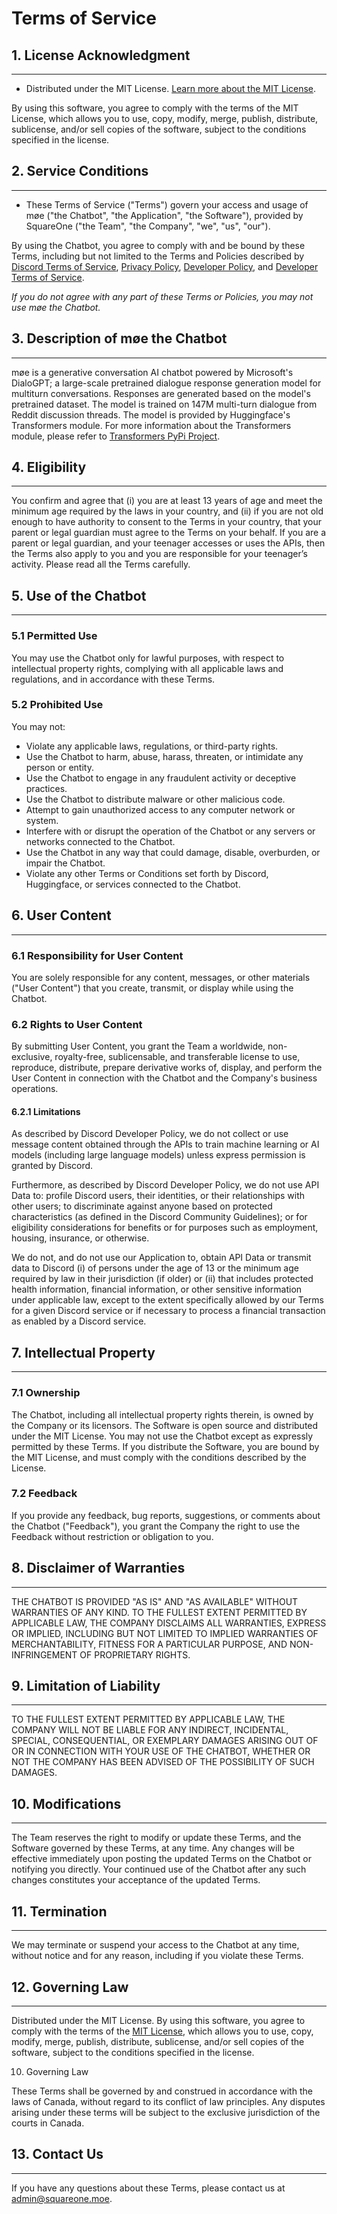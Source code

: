 # Terms of Service

## 1. License Acknowledgment
---

- Distributed under the MIT License. [Learn more about the MIT License](https://opensource.org/licenses/MIT).

By using this software, you agree to comply with the terms of the MIT License, which allows you to use, copy, modify, merge, publish, distribute, sublicense, and/or sell copies of the software, subject to the conditions specified in the license.

## 2. Service Conditions
---

- These Terms of Service ("Terms") govern your access and usage of møe ("the Chatbot", "the Application", "the Software"), provided by SquareOne ("the Team", "the Company", "we", "us", "our").

By using the Chatbot, you agree to comply with and be bound by these Terms, including but not limited to the Terms and Policies described by [Discord Terms of Service](https://discord.com/terms), [Privacy Policy](https://discord.com/privacy), [Developer Policy](https://discord.com/developers/docs/policies-and-agreements/developer-policy), and [Developer Terms of Service](https://discord.com/developers/docs/policies-and-agreements/developer-terms-of-service).

*If you do not agree with any part of these Terms or Policies, you may not use møe the Chatbot.*

## 3. Description of møe the Chatbot
---

møe is a generative conversation AI chatbot powered by Microsoft's DialoGPT; a large-scale pretrained dialogue response generation model for multiturn conversations. Responses are generated based on the model's pretrained dataset. The model is trained on 147M multi-turn dialogue from Reddit discussion threads. The model is provided by Huggingface's Transformers module. For more information about the Transformers module, please refer to [Transformers PyPi Project](https://pypi.org/project/transformers/).

## 4. Eligibility
---

You confirm and agree that (i) you are at least 13 years of age and meet the minimum age required by the laws in your country, and (ii) if you are not old enough to have authority to consent to the Terms in your country, that your parent or legal guardian must agree to the Terms on your behalf. If you are a parent or legal guardian, and your teenager accesses or uses the APIs, then the Terms also apply to you and you are responsible for your teenager’s activity. Please read all the Terms carefully.

## 5. Use of the Chatbot
---

### 5.1 Permitted Use

You may use the Chatbot only for lawful purposes, with respect to intellectual property rights, complying with all applicable laws and regulations, and in accordance with these Terms.

### 5.2 Prohibited Use

You may not:

- Violate any applicable laws, regulations, or third-party rights.
- Use the Chatbot to harm, abuse, harass, threaten, or intimidate any person or entity.
- Use the Chatbot to engage in any fraudulent activity or deceptive practices.
- Use the Chatbot to distribute malware or other malicious code.
- Attempt to gain unauthorized access to any computer network or system.
- Interfere with or disrupt the operation of the Chatbot or any servers or networks connected to the Chatbot.
- Use the Chatbot in any way that could damage, disable, overburden, or impair the Chatbot.
- Violate any other Terms or Conditions set forth by Discord, Huggingface, or services connected to the Chatbot.

## 6. User Content
---

### 6.1 Responsibility for User Content

You are solely responsible for any content, messages, or other materials ("User Content") that you create, transmit, or display while using the Chatbot.

### 6.2 Rights to User Content

By submitting User Content, you grant the Team a worldwide, non-exclusive, royalty-free, sublicensable, and transferable license to use, reproduce, distribute, prepare derivative works of, display, and perform the User Content in connection with the Chatbot and the Company's business operations.

#### 6.2.1 Limitations

As described by Discord Developer Policy, we do not collect or use message content obtained through the APIs to train machine learning or AI models (including large language models) unless express permission is granted by Discord.

Furthermore, as described by Discord Developer Policy, we do not use API Data to: profile Discord users, their identities, or their relationships with other users; to discriminate against anyone based on protected characteristics (as defined in the Discord Community Guidelines); or for eligibility considerations for benefits or for purposes such as employment, housing, insurance, or otherwise.

We do not, and do not use our Application to, obtain API Data or transmit data to Discord (i) of persons under the age of 13 or the minimum age required by law in their jurisdiction (if older) or (ii) that includes protected health information, financial information, or other sensitive information under applicable law, except to the extent specifically allowed by our Terms for a given Discord service or if necessary to process a financial transaction as enabled by a Discord service.

## 7. Intellectual Property
---

### 7.1 Ownership

The Chatbot, including all intellectual property rights therein, is owned by the Company or its licensors. The Software is open source and distributed under the MIT License. You may not use the Chatbot except as expressly permitted by these Terms. If you distribute the Software, you are bound by the MIT License, and must comply with the conditions described by the License.

### 7.2 Feedback

If you provide any feedback, bug reports, suggestions, or comments about the Chatbot ("Feedback"), you grant the Company the right to use the Feedback without restriction or obligation to you.

## 8. Disclaimer of Warranties
---

THE CHATBOT IS PROVIDED "AS IS" AND "AS AVAILABLE" WITHOUT WARRANTIES OF ANY KIND. TO THE FULLEST EXTENT PERMITTED BY APPLICABLE LAW, THE COMPANY DISCLAIMS ALL WARRANTIES, EXPRESS OR IMPLIED, INCLUDING BUT NOT LIMITED TO IMPLIED WARRANTIES OF MERCHANTABILITY, FITNESS FOR A PARTICULAR PURPOSE, AND NON-INFRINGEMENT OF PROPRIETARY RIGHTS.

## 9. Limitation of Liability
---

TO THE FULLEST EXTENT PERMITTED BY APPLICABLE LAW, THE COMPANY WILL NOT BE LIABLE FOR ANY INDIRECT, INCIDENTAL, SPECIAL, CONSEQUENTIAL, OR EXEMPLARY DAMAGES ARISING OUT OF OR IN CONNECTION WITH YOUR USE OF THE CHATBOT, WHETHER OR NOT THE COMPANY HAS BEEN ADVISED OF THE POSSIBILITY OF SUCH DAMAGES.

## 10. Modifications
---

The Team reserves the right to modify or update these Terms, and the Software governed by these Terms, at any time. Any changes will be effective immediately upon posting the updated Terms on the Chatbot or notifying you directly. Your continued use of the Chatbot after any such changes constitutes your acceptance of the updated Terms.

## 11. Termination
---

We may terminate or suspend your access to the Chatbot at any time, without notice and for any reason, including if you violate these Terms.

## 12. Governing Law
---

Distributed under the MIT License. By using this software, you agree to comply with the terms of the [MIT License](https://mit-license.org/), which allows you to use, copy, modify, merge, publish, distribute, sublicense, and/or sell copies of the software, subject to the conditions specified in the license.

10. Governing Law

These Terms shall be governed by and construed in accordance with the laws of Canada, without regard to its conflict of law principles. Any disputes arising under these terms will be subject to the exclusive jurisdiction of the courts in Canada.

## 13. Contact Us
---

If you have any questions about these Terms, please contact us at admin@squareone.moe.


